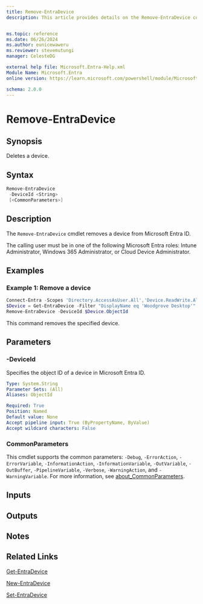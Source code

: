 ```yaml
---
title: Remove-EntraDevice
description: This article provides details on the Remove-EntraDevice command.


ms.topic: reference
ms.date: 06/26/2024
ms.author: eunicewaweru
ms.reviewer: stevemutungi
manager: CelesteDG

external help file: Microsoft.Entra-Help.xml
Module Name: Microsoft.Entra
online version: https://learn.microsoft.com/powershell/module/Microsoft.Entra/Remove-EntraDevice

schema: 2.0.0
---
```


# Remove-EntraDevice

## Synopsis

Deletes a device.

## Syntax

```powershell
Remove-EntraDevice
 -DeviceId <String>
 [<CommonParameters>]
```

## Description

The `Remove-EntraDevice` cmdlet removes a device from Microsoft Entra ID.

The calling user must be in one of the following Microsoft Entra roles: Intune Administrator, Windows 365 Administrator, or Cloud Device Administrator.

## Examples

### Example 1: Remove a device

```powershell
Connect-Entra -Scopes 'Directory.AccessAsUser.All','Device.ReadWrite.All'
$Device = Get-EntraDevice -Filter "DisplayName eq 'Woodgrove Desktop'"
Remove-EntraDevice -DeviceId $Device.ObjectId
```

This command removes the specified device.

## Parameters

### -DeviceId

Specifies the object ID of a device in Microsoft Entra ID.

```yaml
Type: System.String
Parameter Sets: (All)
Aliases: ObjectId

Required: True
Position: Named
Default value: None
Accept pipeline input: True (ByPropertyName, ByValue)
Accept wildcard characters: False
```

### CommonParameters

This cmdlet supports the common parameters: `-Debug`, `-ErrorAction`, `-ErrorVariable`, `-InformationAction`, `-InformationVariable`, `-OutVariable`, `-OutBuffer`, `-PipelineVariable`, `-Verbose`, `-WarningAction`, and `-WarningVariable`. For more information, see [about_CommonParameters](https://go.microsoft.com/fwlink/?LinkID=113216).

## Inputs

## Outputs

## Notes

## Related Links

[Get-EntraDevice](Get-EntraDevice.md)

[New-EntraDevice](New-EntraDevice.md)

[Set-EntraDevice](Set-EntraDevice.md)
